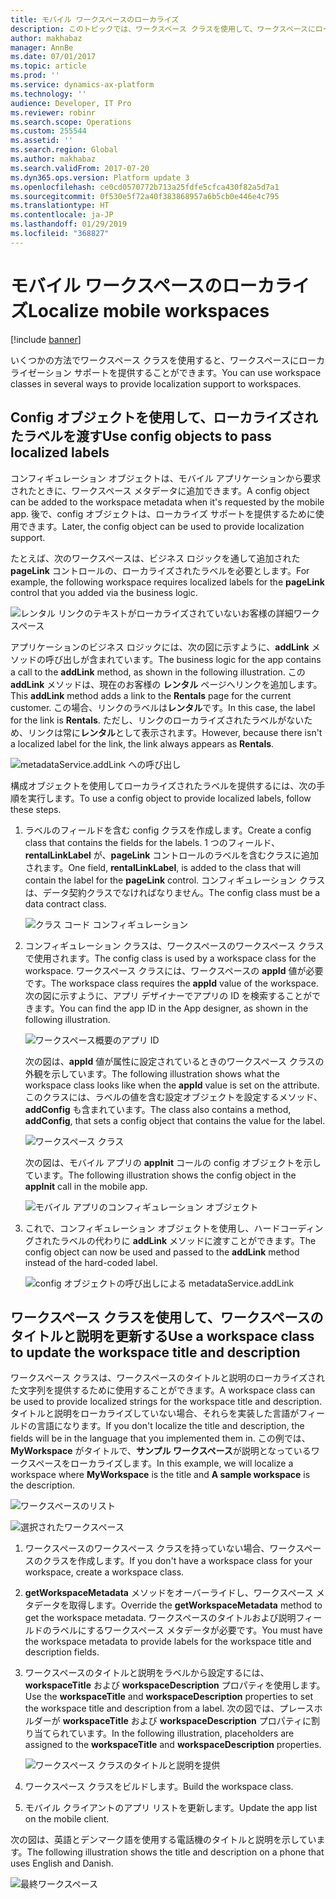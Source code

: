 ```yaml
---
title: モバイル ワークスペースのローカライズ
description: このトピックでは、ワークスペース クラスを使用して、ワークスペースにローカライゼーション サポートを提供する方法について説明します。
author: makhabaz
manager: AnnBe
ms.date: 07/01/2017
ms.topic: article
ms.prod: ''
ms.service: dynamics-ax-platform
ms.technology: ''
audience: Developer, IT Pro
ms.reviewer: robinr
ms.search.scope: Operations
ms.custom: 255544
ms.assetid: ''
ms.search.region: Global
ms.author: makhabaz
ms.search.validFrom: 2017-07-20
ms.dyn365.ops.version: Platform update 3
ms.openlocfilehash: ce0cd0570772b713a25fdfe5cfca430f82a5d7a1
ms.sourcegitcommit: 0f530e5f72a40f383868957a6b5cb0e446e4c795
ms.translationtype: HT
ms.contentlocale: ja-JP
ms.lasthandoff: 01/29/2019
ms.locfileid: "368827"
---
```

# <a name="localize-mobile-workspaces"></a><span data-ttu-id="98692-103">モバイル ワークスペースのローカライズ</span><span class="sxs-lookup"><span data-stu-id="98692-103">Localize mobile workspaces</span></span>

[!include [banner](../../../includes/banner.md)]

<span data-ttu-id="98692-104">いくつかの方法でワークスペース クラスを使用すると、ワークスペースにローカライゼーション サポートを提供することができます。</span><span class="sxs-lookup"><span data-stu-id="98692-104">You can use workspace classes in several ways to provide localization support to workspaces.</span></span>

## <a name="use-config-objects-to-pass-localized-labels"></a><span data-ttu-id="98692-105">Config オブジェクトを使用して、ローカライズされたラベルを渡す</span><span class="sxs-lookup"><span data-stu-id="98692-105">Use config objects to pass localized labels</span></span>
<span data-ttu-id="98692-106">コンフィギュレーション オブジェクトは、モバイル アプリケーションから要求されたときに、ワークスペース メタデータに追加できます。</span><span class="sxs-lookup"><span data-stu-id="98692-106">A config object can be added to the workspace metadata when it's requested by the mobile app.</span></span> <span data-ttu-id="98692-107">後で、config オブジェクトは、ローカライズ サポートを提供するために使用できます。</span><span class="sxs-lookup"><span data-stu-id="98692-107">Later, the config object can be used to provide localization support.</span></span> 

<span data-ttu-id="98692-108">たとえば、次のワークスペースは、ビジネス ロジックを通して追加された **pageLink** コントロールの、ローカライズされたラベルを必要とします。</span><span class="sxs-lookup"><span data-stu-id="98692-108">For example, the following workspace requires localized labels for the **pageLink** control that you added via the business logic.</span></span>

 ![レンタル リンクのテキストがローカライズされていないお客様の詳細ワークスペース](media/workspace-api/ConfigObjectsPage.png)

<span data-ttu-id="98692-110">アプリケーションのビジネス ロジックには、次の図に示すように、**addLink** メソッドの呼び出しが含まれています。</span><span class="sxs-lookup"><span data-stu-id="98692-110">The business logic for the app contains a call to the **addLink** method, as shown in the following illustration.</span></span> <span data-ttu-id="98692-111">この **addLink** メソッドは、現在のお客様の **レンタル** ページへリンクを追加します。</span><span class="sxs-lookup"><span data-stu-id="98692-111">This **addLink** method adds a link to the **Rentals** page for the current customer.</span></span> <span data-ttu-id="98692-112">この場合、リンクのラベルは**レンタル**です。</span><span class="sxs-lookup"><span data-stu-id="98692-112">In this case, the label for the link is **Rentals**.</span></span> <span data-ttu-id="98692-113">ただし、リンクのローカライズされたラベルがないため、リンクは常に**レンタル**として表示されます。</span><span class="sxs-lookup"><span data-stu-id="98692-113">However, because there isn't a localized label for the link, the link always appears as **Rentals**.</span></span>

![metadataService.addLink への呼び出し](media/workspace-api/ConfigObjectsBusinessLogicOriginal.png)

<span data-ttu-id="98692-115">構成オブジェクトを使用してローカライズされたラベルを提供するには、次の手順を実行します。</span><span class="sxs-lookup"><span data-stu-id="98692-115">To use a config object to provide localized labels, follow these steps.</span></span>

1. <span data-ttu-id="98692-116">ラベルのフィールドを含む config クラスを作成します。</span><span class="sxs-lookup"><span data-stu-id="98692-116">Create a config class that contains the fields for the labels.</span></span> <span data-ttu-id="98692-117">1 つのフィールド、**rentalLinkLabel** が、**pageLink** コントロールのラベルを含むクラスに追加されます。</span><span class="sxs-lookup"><span data-stu-id="98692-117">One field, **rentalLinkLabel**, is added to the class that will contain the label for the **pageLink** control.</span></span> <span data-ttu-id="98692-118">コンフィギュレーション クラスは、データ契約クラスでなければなりません。</span><span class="sxs-lookup"><span data-stu-id="98692-118">The config class must be a data contract class.</span></span>

    ![クラス コード コンフィギュレーション](media/workspace-api/ConfigClass.png)

2. <span data-ttu-id="98692-120">コンフィギュレーション クラスは、ワークスペースのワークスペース クラスで使用されます。</span><span class="sxs-lookup"><span data-stu-id="98692-120">The config class is used by a workspace class for the workspace.</span></span> <span data-ttu-id="98692-121">ワークスペース クラスには、ワークスペースの **appId** 値が必要です。</span><span class="sxs-lookup"><span data-stu-id="98692-121">The workspace class requires the **appId** value of the workspace.</span></span> <span data-ttu-id="98692-122">次の図に示すように、アプリ デザイナーでアプリの ID を検索することができます。</span><span class="sxs-lookup"><span data-stu-id="98692-122">You can find the app ID in the App designer, as shown in the following illustration.</span></span>

    ![ワークスペース概要のアプリ ID](media/workspace-api/ConfigWorkspaceSummary.png)

    <span data-ttu-id="98692-124">次の図は、**appId** 値が属性に設定されているときのワークスペース クラスの外観を示しています。</span><span class="sxs-lookup"><span data-stu-id="98692-124">The following illustration shows what the workspace class looks like when the **appId** value is set on the attribute.</span></span> <span data-ttu-id="98692-125">このクラスには、ラベルの値を含む設定オブジェクトを設定するメソッド、**addConfig** も含まれています。</span><span class="sxs-lookup"><span data-stu-id="98692-125">The class also contains a method, **addConfig**, that sets a config object that contains the value for the label.</span></span>

    ![ワークスペース クラス](media/workspace-api/ConfigWorkspace.png)

    <span data-ttu-id="98692-127">次の図は、モバイル アプリの **appInit** コールの config オブジェクトを示しています。</span><span class="sxs-lookup"><span data-stu-id="98692-127">The following illustration shows the config object in the **appInit** call in the mobile app.</span></span>

    ![モバイル アプリのコンフィギュレーション オブジェクト](media/workspace-api/ConfigClientSide.png)

3. <span data-ttu-id="98692-129">これで、コンフィギュレーション オブジェクトを使用し、ハードコーディングされたラベルの代わりに **addLink** メソッドに渡すことができます。</span><span class="sxs-lookup"><span data-stu-id="98692-129">The config object can now be used and passed to the **addLink** method instead of the hard-coded label.</span></span>

    ![config オブジェクトの呼び出しによる metadataService.addLink](media/workspace-api/ConfigObjectsBusinessLogicFinal.png)

## <a name="use-a-workspace-class-to-update-the-workspace-title-and-description"></a><span data-ttu-id="98692-131">ワークスペース クラスを使用して、ワークスペースのタイトルと説明を更新する</span><span class="sxs-lookup"><span data-stu-id="98692-131">Use a workspace class to update the workspace title and description</span></span>
<span data-ttu-id="98692-132">ワークスペース クラスは、ワークスペースのタイトルと説明のローカライズされた文字列を提供するために使用することができます。</span><span class="sxs-lookup"><span data-stu-id="98692-132">A workspace class can be used to provide localized strings for the workspace title and description.</span></span> <span data-ttu-id="98692-133">タイトルと説明をローカライズしていない場合、それらを実装した言語がフィールドの言語になります。</span><span class="sxs-lookup"><span data-stu-id="98692-133">If you don't localize the title and description, the fields will be in the language that you implemented them in.</span></span> <span data-ttu-id="98692-134">この例では、**MyWorkspace** がタイトルで、**サンプル ワークスペース**が説明となっているワークスペースをローカライズします。</span><span class="sxs-lookup"><span data-stu-id="98692-134">In this example, we will localize a workspace where **MyWorkspace** is the title and **A sample workspace** is the description.</span></span>

![ワークスペースのリスト](media/workspace-api/LocalizeWorkspaceTitle.png) 

![選択されたワークスペース](media/workspace-api/LocalizeWorkspaceOriginal.png)

1. <span data-ttu-id="98692-137">ワークスペースのワークスペース クラスを持っていない場合、ワークスペースのクラスを作成します。</span><span class="sxs-lookup"><span data-stu-id="98692-137">If you don't have a workspace class for your workspace, create a workspace class.</span></span>
2. <span data-ttu-id="98692-138">**getWorkspaceMetadata** メソッドをオーバーライドし、ワークスペース メタデータを取得します。</span><span class="sxs-lookup"><span data-stu-id="98692-138">Override the **getWorkspaceMetadata** method to get the workspace metadata.</span></span> <span data-ttu-id="98692-139">ワークスペースのタイトルおよび説明フィールドのラベルにするワークスペース メタデータが必要です。</span><span class="sxs-lookup"><span data-stu-id="98692-139">You must have the workspace metadata to provide labels for the workspace title and description fields.</span></span>
3. <span data-ttu-id="98692-140">ワークスペースのタイトルと説明をラベルから設定するには、**workspaceTitle** および **workspaceDescription** プロパティを使用します。</span><span class="sxs-lookup"><span data-stu-id="98692-140">Use the **workspaceTitle** and **workspaceDescription** properties to set the workspace title and description from a label.</span></span> <span data-ttu-id="98692-141">次の図では、プレースホルダーが **workspaceTitle** および **workspaceDescription** プロパティに割り当てられています。</span><span class="sxs-lookup"><span data-stu-id="98692-141">In the following illustration, placeholders are assigned to the **workspaceTitle** and **workspaceDescription** properties.</span></span>

    ![ワークスペース クラスのタイトルと説明を提供](media/workspace-api/LocalizeWorkspaceClass.png)

4. <span data-ttu-id="98692-143">ワークスペース クラスをビルドします。</span><span class="sxs-lookup"><span data-stu-id="98692-143">Build the workspace class.</span></span>
5. <span data-ttu-id="98692-144">モバイル クライアントのアプリ リストを更新します。</span><span class="sxs-lookup"><span data-stu-id="98692-144">Update the app list on the mobile client.</span></span>

<span data-ttu-id="98692-145">次の図は、英語とデンマーク語を使用する電話機のタイトルと説明を示しています。</span><span class="sxs-lookup"><span data-stu-id="98692-145">The following illustration shows the title and description on a phone that uses English and Danish.</span></span>

![最終ワークスペース](media/workspace-api/LocalizeWorkspaceFinal.png)
